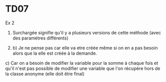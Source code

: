 # TD07
Ex 2

1) Surchargée signifie qu'il y a plusieurs versions de cette méthode (avec des paramètres différents)

2) b) Je ne pense pas car elle va etre créée même si on en a pas besoin alors que la elle est créée à la demande.

c) Car on a besoin de modifier la variable pour la somme à chaque fois et qu'il n'est pas possible de modifier une variable
que l'on récupère hors de la classe anonyme (elle doit être final)
